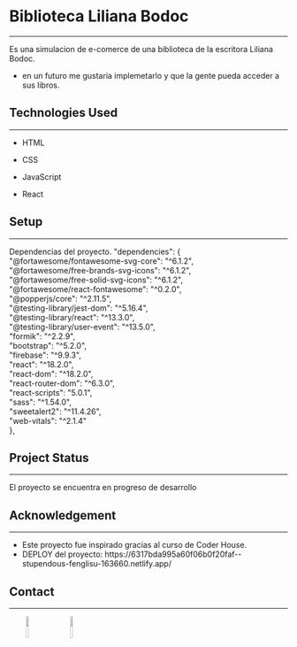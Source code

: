 <h1>Biblioteca Liliana Bodoc</h1>
<hr><p>Es una simulacion de e-comerce de una biblioteca de la escritora Liliana Bodoc.</p><ul>
<li>en un futuro me gustaria implemetarlo y que la gente pueda acceder a sus libros.</li>
</ul><h2>Technologies Used</h2>
<hr><ul>
<li>HTML</li>
</ul><ul>
<li>CSS</li>
</ul><ul>
<li>JavaScript</li>
</ul><ul>
<li>React</li>
</ul><h2>Setup</h2>
<hr><p>Dependencias del proyecto.
"dependencies": {
"@fortawesome/fontawesome-svg-core": "^6.1.2",</br>
"@fortawesome/free-brands-svg-icons": "^6.1.2",</br>
"@fortawesome/free-solid-svg-icons": "^6.1.2",</br>
"@fortawesome/react-fontawesome": "^0.2.0",</br>
"@popperjs/core": "^2.11.5",</br>
"@testing-library/jest-dom": "^5.16.4",</br>
"@testing-library/react": "^13.3.0",</br>
"@testing-library/user-event": "^13.5.0",</br>
"formik": "^2.2.9",</br>
"bootstrap": "^5.2.0",</br>
"firebase": "^9.9.3",</br>
"react": "^18.2.0",</br>
"react-dom": "^18.2.0",</br>
"react-router-dom": "^6.3.0",</br>
"react-scripts": "5.0.1",</br>
"sass": "^1.54.0",</br>
"sweetalert2": "^11.4.26",</br>
"web-vitals": "^2.1.4"</br>
},</p><h2>Project Status</h2>
<hr><p>El proyecto se encuentra en progreso de desarrollo</p><h2>Acknowledgement</h2>
<hr><ul>
<li>Este proyecto fue inspirado gracias al curso de Coder House.</li>
<li>DEPLOY del proyecto: https://6317bda995a60f06b0f20faf--stupendous-fenglisu-163660.netlify.app/</li>
</ul><h2>Contact</h2>
<hr><p><span style="margin-right: 30px;"></span><a href="https://www.linkedin.com/in/ignacio-di-paolo-9354711b8/"><img target="_blank" src="https://cdn.jsdelivr.net/gh/devicons/devicon/icons/linkedin/linkedin-original.svg" style="width: 10%;"></a><span style="margin-right: 30px;"></span><a href="https://github.com/nachobeatbox"><img target="_blank" src="https://cdn.jsdelivr.net/gh/devicons/devicon/icons/github/github-original.svg" style="width: 10%;"></a></p>